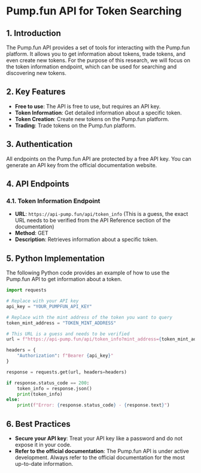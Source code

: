# Pump.fun API for Token Searching

## 1. Introduction

The Pump.fun API provides a set of tools for interacting with the Pump.fun platform. It allows you to get information about tokens, trade tokens, and even create new tokens. For the purpose of this research, we will focus on the token information endpoint, which can be used for searching and discovering new tokens.

## 2. Key Features

- **Free to use**: The API is free to use, but requires an API key.
- **Token Information**: Get detailed information about a specific token.
- **Token Creation**: Create new tokens on the Pump.fun platform.
- **Trading**: Trade tokens on the Pump.fun platform.

## 3. Authentication

All endpoints on the Pump.fun API are protected by a free API key. You can generate an API key from the official documentation website.

## 4. API Endpoints

### 4.1. Token Information Endpoint

- **URL**: `https://api-pump.fun/api/token_info` (This is a guess, the exact URL needs to be verified from the API Reference section of the documentation)
- **Method**: GET
- **Description**: Retrieves information about a specific token.

## 5. Python Implementation

The following Python code provides an example of how to use the Pump.fun API to get information about a token.

```python
import requests

# Replace with your API key
api_key = "YOUR_PUMPFUN_API_KEY"

# Replace with the mint address of the token you want to query
token_mint_address = "TOKEN_MINT_ADDRESS"

# This URL is a guess and needs to be verified
url = f"https://api-pump.fun/api/token_info?mint_address={token_mint_address}"

headers = {
    "Authorization": f"Bearer {api_key}"
}

response = requests.get(url, headers=headers)

if response.status_code == 200:
    token_info = response.json()
    print(token_info)
else:
    print(f"Error: {response.status_code} - {response.text}")
```

## 6. Best Practices

- **Secure your API key**: Treat your API key like a password and do not expose it in your code.
- **Refer to the official documentation**: The Pump.fun API is under active development. Always refer to the official documentation for the most up-to-date information.
